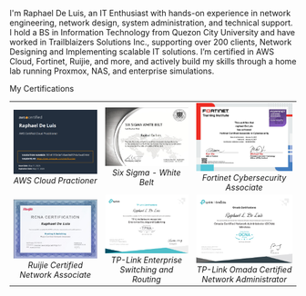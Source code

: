 I'm Raphael De Luis, an IT Enthusiast with hands-on experience in network engineering, network design, system administration, and technical support. I hold a BS in Information Technology from Quezon City University and have worked in Trailblaizers Solutions Inc., supporting over 200 clients, Network Designing and Implementing scalable IT solutions. I’m certified in AWS Cloud, Fortinet, Ruijie, and more, and actively build my skills through a home lab running Proxmox, NAS, and enterprise simulations.


My Certifications
<table>
  <tr>
    <td style="text-align:center;">
      <img src="assets/images/AWS.png" alt="Image 1" width="1000"/><br/>
      <em>AWS Cloud Practioner</em>
    </td>
    <td style="text-align:center;">
      <img src="assets/images/White Belt.png" alt="Image 2" width="1000"/><br/>
      <em>Six Sigma - White Belt</em>
    </td>
    <td style="text-align:center;">
      <img src="assets/images/Fortinet.png" alt="Image 3" width="1000"/><br/>
      <em>Fortinet Cybersecurity Associate</em>
    </td>
  </tr>
  <tr>
    <td style="text-align:center;">
      <img src="assets/images/Ruijie.png" alt="Image 4" width="1000"/><br/>
      <em>Ruijie Certified Network Associate</em>
    </td>
    <td style="text-align:center;">
      <img src="assets/images/TP-Link.png" alt="Image 5" width="1000"/><br/>
      <em>TP-Link Enterprise Switching and Routing
</em>
    </td>
    <td style="text-align:center;">
      <img src="assets/images/TP-Link 2.png" alt="Image 6" width="1000"/><br/>
      <em>TP-Link Omada Certified Network Administrator</em>
    </td>
  </tr>
</table>
